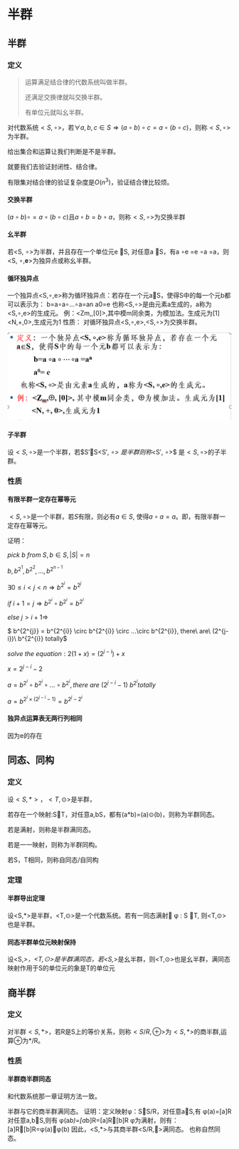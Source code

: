 # 半群

## 半群

### 定义

> 运算满足结合律的代数系统叫做半群。
>
> 还满足交换律就叫交换半群。
>
> 有单位元就叫幺半群。

对代数系统$<S,\circ>$，若$\forall a,b,c \in S \Rightarrow (a \circ b) \circ c=a\circ(b \circ c)$，则称$<S,\circ>$为半群。

给出集合和运算让我们判断是不是半群。

就要我们去验证封闭性、结合律。

有限集对结合律的验证复杂度是$O(n^3)$，验证结合律比较烦。

#### 交换半群

$(a \circ b) \circ =a \circ(b \circ c)$且$a \circ b = b \circ a$，则称$<S, \circ>$为交换半群

#### 幺半群

若<S, ∘>为半群，并且存在一个单位元e S, 对任意a S，有a ∘e =e ∘a =a，则<S, ∘,𝐞>为独异点或称幺半群。

#### 循环独异点

一个独异点<S,∘,e>称为循环独异点：若存在一个元aS，使得S中的每一个元b都可以表示为：
b=a∘a∘…∘a=an
a0=e
也称<S,∘>是由元素a生成的，a称为<S,∘,e>的生成元。
例：<Zm,,[0]>,其中模m同余类，为模加法。生成元为[1]
<N,+,0>,生成元为1
性质：
对循环独异点<S,∘,e>,<S,∘>为交换半群。

![](/img/循环独异点.png)

#### 子半群

设$<S, ∘>$是一个半群，若$S′S<S′, ∘> $是半群则称$<S′, ∘>$ 是$<S, ∘>$的子半群。

### 性质

#### 有限半群一定存在幂等元

$<S, ∘>$是一个半群，若$S$有限，则必有$a\in S$, 使得$a ∘ a=a$。即，有限半群一定存在幂等元。

证明：

$pick\ b \ from \ S, b \in S,|S|=n$

$b, b^{2^1}, b^{2^2}, ..., b^{2^{n-1}}$

$\exists 0\leq i < j < n \Rightarrow  b^{2^{i}}=b^{2^{j}}$

$if \ i + 1 = j \Rightarrow b^{2^{i}} \circ b^{2^{i}} = b^{2^{i}}$

$else \ j > i + 1 \Rightarrow$

$ b^{2^{j}} = b^{2^{i}} \circ b^{2^{i}} \circ ...\circ b^{2^{i}}, there\ are\ (2^{j-i})\ b^{2^{i}} totally$

$solve\ the\ equation: 2(1+x) = (2^{j-i})+x$

$x = 2^{j-i}-2$

$a = b^{2^{i}} \circ b^{2^{i}} \circ ...\circ b^{2^{i}}, there\ are\ (2^{j-i}-1)\ b^{2^{i}} totally$

$a = b^{2^i \times (2^{j-i}-1)}=b^{2^j - 2^i}$

#### 独异点运算表无两行列相同

因为e的存在

## 同态、同构

### 定义

设$<S,*>，<T,⊙>$是半群，

若存在一个映射:ST，对任意a,bS，都有(a*b)=(a)⊙(b)，则称为半群同态。

若是满射，则称是半群满同态。

若是一一映射，则称为半群同构。

若S，T相同，则称自同态/自同构

### 定理

#### 半群导出定理

设<S,*>是半群，<T,⊙>是一个代数系统。若有一同态满射 φ : S T, 则<T,⊙>也是半群。

#### 同态半群单位元映射保持

设<S,*>，<T,⊙>是半群满同态，若<S,*>是幺半群，则<T,⊙>也是幺半群，满同态映射作用于S的单位元的象是T的单位元

## 商半群

### 定义

对半群$<S,*>$，若R是S上的等价关系，则称$<S/R,\oplus>$为$<S,*>$的商半群,运算$\oplus$为*/R。

### 性质

#### 半群商半群同态

和代数系统那一章证明方法一致。

半群与它的商半群满同态。
证明：定义映射φ：SS/R，对任意aS,有
φ(a)=[a]R
对任意a,bS,则有
φ(a*b)=[a*b]R=[a]R[b]R
φ为满射，则有：[a]R[b]R=φ(a)φ(b)
因此，<S,*>与其商半群<S/R,>满同态。
也称自然同态。

